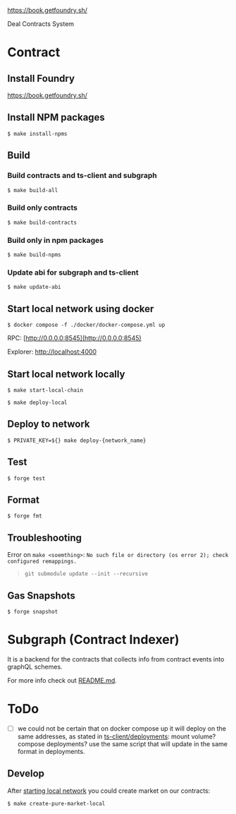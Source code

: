 https://book.getfoundry.sh/

Deal Contracts System

# Contract
## Install Foundry

https://book.getfoundry.sh/

## Install NPM packages

```shell
$ make install-npms
```

## Build

### Build contracts and ts-client and subgraph

```shell
$ make build-all
```

### Build only contracts

```shell
$ make build-contracts
```

### Build only in npm packages

```shell
$ make build-npms
```

### Update abi for subgraph and ts-client

```shell
$ make update-abi
```

## Start local network using docker

```shell
$ docker compose -f ./docker/docker-compose.yml up
```

RPC: [http://0.0.0.0:8545](http://0.0.0.0:8545)

Explorer: [http://localhost:4000](http://localhost:4000)

## Start local network locally

```shell
$ make start-local-chain
```

```shell
$ make deploy-local
```

## Deploy to network

```shell
$ PRIVATE_KEY=${} make deploy-{network_name}
```

## Test

```shell
$ forge test
```

## Format

```shell
$ forge fmt
```

## Troubleshooting

Error on `make <soemthing>`: `No such file or directory (os error 2); check configured remappings.`

> `git submodule update --init --recursive`

## Gas Snapshots

```shell
$ forge snapshot
```

# Subgraph (Contract Indexer)
It is a backend for the contracts that collects info from contract events into graphQL schemes.

For more info check out [README.md](subgraph/README.md).

# ToDo
- [ ] we could not be certain that on docker compose up it will deploy on the same addresses, as stated in [ts-client/deployments](ts-client/deployments): mount volume? compose deployments? use the same script that will update in the same format in deployments.

## Develop
After [starting local network](#start-local-network-locally) you could create market on our contracts:

```shell
$ make create-pure-market-local
```
